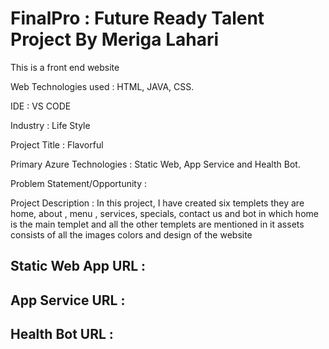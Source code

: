 # FinalPro : Future Ready Talent Project By Meriga Lahari

This is a front end website

Web Technologies used : HTML, JAVA, CSS.

IDE : VS CODE

Industry : Life Style

Project Title : Flavorful

Primary Azure Technologies : Static Web, App Service and Health Bot.

Problem Statement/Opportunity : 

Project Description : In this project, I have created six templets they are home, about , menu , services, specials, contact us and bot in which home is the main templet and all the other templets are mentioned in it assets consists of all the images colors and design of the website

## Static Web App URL : 

## App Service URL : 

## Health Bot URL : 
